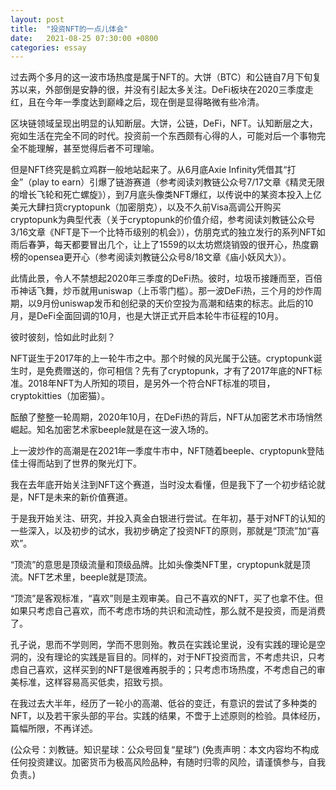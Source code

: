 ```yaml
---
layout: post
title:  "投资NFT的一点儿体会"
date:   2021-08-25 07:30:00 +0800
categories: essay
---
```


过去两个多月的这一波市场热度是属于NFT的。大饼（BTC）和公链自7月下旬复苏以来，外部倒是安静的很，并没有引起太多关注。DeFi板块在2020三季度走红，且在今年一季度达到巅峰之后，现在倒是显得略微有些冷清。

区块链领域呈现出明显的认知断层。大饼，公链，DeFi，NFT。认知断层之大，宛如生活在完全不同的时代。投资前一个东西颇有心得的人，可能对后一个事物完全不能理解，甚至觉得后者不可理喻。

但是NFT终究是鹤立鸡群一般地站起来了。从6月底Axie Infinity凭借其“打金”（play to earn）引爆了链游赛道（参考阅读刘教链公众号7/17文章《精灵无限的增长飞轮和死亡螺旋》），到7月底头像类NFT爆红，以传说中的某资本投入上亿美元大肆扫货cryptopunk（加密朋克），以及不久前Visa高调公开购买cryptopunk为典型代表（关于cryptopunk的价值介绍，参考阅读刘教链公众号3/16文章《NFT是下一个比特币级别的机会》），仿朋克式的独立发行的系列NFT如雨后春笋，每天都要冒出几个，让上了1559的以太坊燃烧销毁的很开心，热度霸榜的opensea更开心（参考阅读刘教链公众号8/18文章《庙小妖风大》）。

此情此景，令人不禁想起2020年三季度的DeFi热。彼时，垃圾币接踵而至，百倍币神话飞舞，炒币就用uniswap（上币零门槛）。那一波DeFi热，三个月的炒作周期，以9月份uniswap发币和创纪录的天价空投为高潮和结束的标志。此后的10月，是DeFi全面回调的10月，也是大饼正式开启本轮牛市征程的10月。

彼时彼刻，恰如此时此刻？

NFT诞生于2017年的上一轮牛市之中。那个时候的风光属于公链。cryptopunk诞生时，是免费赠送的，你可相信？先有了cryptopunk，才有了2017年底的NFT标准。2018年NFT为人所知的项目，是另外一个符合NFT标准的项目，cryptokitties（加密猫）。

酝酿了整整一轮周期，2020年10月，在DeFi热的背后，NFT从加密艺术市场悄然崛起。知名加密艺术家beeple就是在这一波入场的。

上一波炒作的高潮是在2021年一季度牛市中，NFT随着beeple、cryptopunk登陆佳士得而站到了世界的聚光灯下。

我在去年底开始关注到NFT这个赛道，当时没太看懂，但是我下了一个初步结论就是，NFT是未来的新价值赛道。

于是我开始关注、研究，并投入真金白银进行尝试。在年初，基于对NFT的认知的一些深入，以及初步的试水，我初步确定了投资NFT的原则，那就是“顶流”加“喜欢”。

“顶流”的意思是顶级流量和顶级品牌。比如头像类NFT里，cryptopunk就是顶流。NFT艺术里，beeple就是顶流。

“顶流”是客观标准，“喜欢”则是主观审美。自己不喜欢的NFT，买了也拿不住。但如果只考虑自己喜欢，而不考虑市场的共识和流动性，那么就不是投资，而是消费了。

孔子说，思而不学则罔，学而不思则殆。教员在实践论里说，没有实践的理论是空洞的，没有理论的实践是盲目的。同样的，对于NFT投资而言，不考虑共识，只考虑自己喜欢，这样买到的NFT是很难再脱手的；只考虑市场热度，不考虑自己的审美标准，这样容易高买低卖，招致亏损。

在我过去大半年，经历了一轮小的高潮、低谷的变迁，有意识的尝试了多种类的NFT，以及若干家头部的平台。实践的结果，不啻于上述原则的检验。具体经历，篇幅所限，不再详述。

(公众号：刘教链。知识星球：公众号回复“星球”)
(免责声明：本文内容均不构成任何投资建议。加密货币为极高风险品种，有随时归零的风险，请谨慎参与，自我负责。)